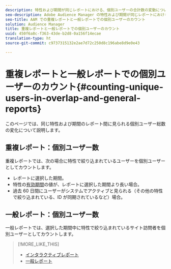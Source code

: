 ```yaml
---
description: 特性および期間が同じレポートにおける、個別ユーザーの合計数の変動について説明します。
seo-description: Adobe Audience Manager の特性および期間が同じレポートにおける、個別ユーザーの合計数の変動について説明します
seo-title: AAM での重複レポートと一般レポートでの個別ユーザーのカウント
solution: Audience Manager
title: 重複レポートと一般レポートでの個別ユーザーのカウント
uuid: 450f6a8c-f363-43de-b2d8-0a156f14ecae
translation-type: ht
source-git-commit: c9737315132e2ae7d72c250d8c196abe8d9e0e43

---
```



# 重複レポートと一般レポートでの個別ユーザーのカウント{#counting-unique-users-in-overlap-and-general-reports}

このページでは、同じ特性および期間のレポート間に見られる個別ユーザー総数の変化について説明します。

<!-- 

c_unique_user_counts.xml

 -->

## 重複レポート：個別ユーザー数

重複レポートでは、次の場合に特性で絞り込まれているユーザーを個別ユーザーとしてカウントします。

* レポートに選択した期間。
* 特性の[有効期間](../features/traits/segment-ttl-explained.md)の値が、レポートに選択した期間より長い場合。
* 過去 60 日間にユーザーがシステムでアクティブと見られる（その他の特性で絞り込まれている、ID が同期されているなど）場合。

## 一般レポート：個別ユーザー数

一般レポートでは、選択した期間中に特性で絞り込まれているサイト訪問者を個別ユーザーとしてカウントします。

>[!MORE_LIKE_THIS]
>
>* [インタラクティブレポート](../reporting/dynamic-reports/dynamic-reports.md#interactive-and-overlap-reports)
>* [一般レポート](../reporting/general-reports.md#general-reports-overview)

